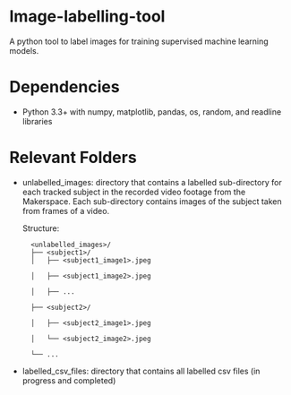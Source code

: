 # Image-labelling-tool
A python tool to label images for training supervised machine learning models. 

# Dependencies
* Python 3.3+ with numpy, matplotlib, pandas, os, random, and readline libraries

# Relevant Folders
* unlabelled_images: directory that contains a labelled sub-directory for each tracked subject in the recorded video footage from the Makerspace. Each sub-directory contains images of the subject taken from frames of a video.
     
     Structure:
     
        <unlabelled_images>/
        ├── <subject1>/
        │   ├── <subject1_image1>.jpeg
        
        │   ├── <subject1_image2>.jpeg
        
        │   ├── ...
        
        ├── <subject2>/
        
        │   ├── <subject2_image1>.jpeg
        
        │   └── <subject2_image2>.jpeg
        
        └── ...
* labelled_csv_files: directory that contains all labelled csv files (in progress and completed)

